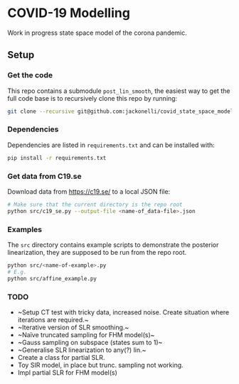# COVID-19 Modelling

Work in progress state space model of the corona pandemic.

## Setup

### Get the code
This repo contains a submodule `post_lin_smooth`, the easiest way to get the full code base is to recursively clone this repo by running:

```bash
git clone --recursive git@github.com:jackonelli/covid_state_space_model.git
```

### Dependencies

Dependencies are listed in `requirements.txt` and can be installed with:

```bash
pip install -r requirements.txt
```

### Get data from C19.se

Download data from https://c19.se/ to a local JSON file:

```bash
# Make sure that the current directory is the repo root
python src/c19_se.py --output-file <name-of_data-file>.json
```

### Examples

The `src` directory contains example scripts to demonstrate the posterior linearization,
they are supposed to be run from the repo root.

```bash
python src/<name-of-example>.py
# E.g.
python src/affine_example.py
```

### TODO

- ~Setup CT test with tricky data, increased noise. Create situation where iterations are required.~
- ~Iterative version of SLR smoothing.~
- ~Naïve truncated sampling for FHM model(s)~
- ~Gauss sampling on subspace (states sum to 1)~
- ~Generalise SLR linearization to any(?) lin.~
- Create a class for partial SLR.
- Toy SIR model, in place but trunc. sampling not working.
- Impl partial SLR for FHM model(s)
